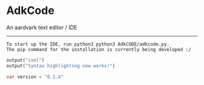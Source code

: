 # AdkCode
An aardvark text editor / IDE

___

```
To start up the IDE, run python3 python3 AdkCODE/adkcode.py.
The pip command for the installation is currently being developed :/
```

```python
output("cool")
output("Syntax highlighting now works!")
```

```java
var version = "0.1.4"
```
